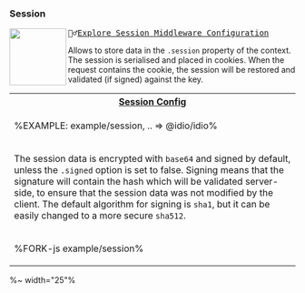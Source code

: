 ### Session

<img src="https://raw.github.com/idiocc/core/master/images/session.svg?sanitize=true" align="left" height="100"><kbd>👳‍♂️[Explore Session Middleware Configuration](../../wiki/Session)</kbd>

Allows to store data in the `.session` property of the context. The session is serialised and placed in cookies. When the request contains the cookie, the session will be restored and validated (if signed) against the key.

<table>
<!-- block-start -->
<tr><th><a href="example/session.js">Session Config</a></th></tr>
<tr><td>

%EXAMPLE: example/session, .. => @idio/idio%
</td>
</tr>
<tr><td>

The session data is encrypted with `base64` and signed by default, unless the `.signed` option is set to false. Signing means that the signature will contain the hash which will be validated server-side, to ensure that the session data was not modified by the client. The default algorithm for signing is `sha1`, but it can be easily changed to a more secure `sha512`.
</td>
</tr>
<tr>
<td>

%FORK-js example/session%
</td>
<!-- <td>%FORKERR-fs example/session%</td> -->
</tr>
</table>

%~ width="25"%
